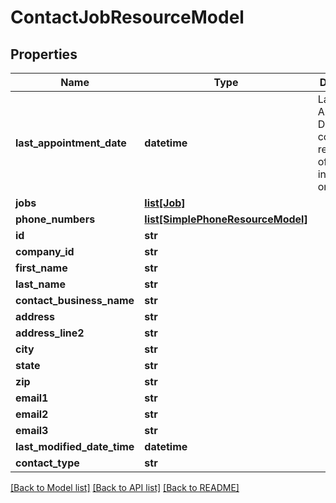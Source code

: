 # ContactJobResourceModel

## Properties
Name | Type | Description | Notes
------------ | ------------- | ------------- | -------------
**last_appointment_date** | **datetime** | Last Appointment Date for this contact, regardless of what inquiry it is on | [optional] 
**jobs** | [**list[Job]**](Job.md) |  | [optional] 
**phone_numbers** | [**list[SimplePhoneResourceModel]**](SimplePhoneResourceModel.md) |  | [optional] 
**id** | **str** |  | [optional] 
**company_id** | **str** |  | [optional] 
**first_name** | **str** |  | [optional] 
**last_name** | **str** |  | [optional] 
**contact_business_name** | **str** |  | [optional] 
**address** | **str** |  | [optional] 
**address_line2** | **str** |  | [optional] 
**city** | **str** |  | [optional] 
**state** | **str** |  | [optional] 
**zip** | **str** |  | [optional] 
**email1** | **str** |  | [optional] 
**email2** | **str** |  | [optional] 
**email3** | **str** |  | [optional] 
**last_modified_date_time** | **datetime** |  | [optional] 
**contact_type** | **str** |  | [optional] 

[[Back to Model list]](../README.md#documentation-for-models) [[Back to API list]](../README.md#documentation-for-api-endpoints) [[Back to README]](../README.md)


